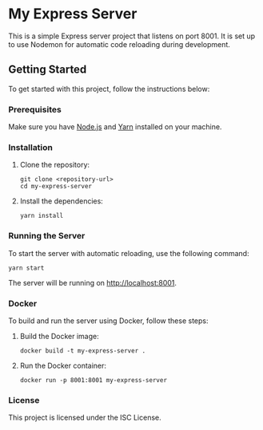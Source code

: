 # My Express Server

This is a simple Express server project that listens on port 8001. It is set up to use Nodemon for automatic code reloading during development.

## Getting Started

To get started with this project, follow the instructions below:

### Prerequisites

Make sure you have [Node.js](https://nodejs.org/) and [Yarn](https://yarnpkg.com/) installed on your machine.

### Installation

1. Clone the repository:
   ```
   git clone <repository-url>
   cd my-express-server
   ```

2. Install the dependencies:
   ```
   yarn install
   ```

### Running the Server

To start the server with automatic reloading, use the following command:
```
yarn start
```

The server will be running on [http://localhost:8001](http://localhost:8001).

### Docker

To build and run the server using Docker, follow these steps:

1. Build the Docker image:
   ```
   docker build -t my-express-server .
   ```

2. Run the Docker container:
   ```
   docker run -p 8001:8001 my-express-server
   ```

### License

This project is licensed under the ISC License.